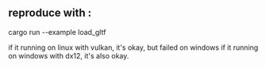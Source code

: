 ## reproduce with :
cargo run --example load_gltf

if it running on linux with vulkan, it's okay, but failed on windows
if it running on windows with dx12, it's also okay.
